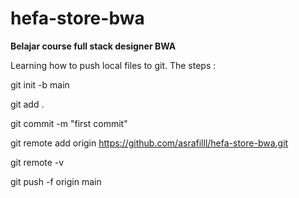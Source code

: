 # hefa-store-bwa
**Belajar course full stack designer BWA**


Learning how to push local files to git.
The steps :

git init -b main

git add .

git commit -m "first commit"

git remote add origin https://github.com/asrafilll/hefa-store-bwa.git

git remote -v

git push -f origin main

